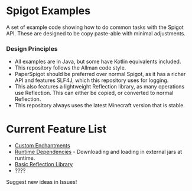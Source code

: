 # Spigot Examples

A set of example code showing how to do common tasks with the Spigot API. These are designed to be copy paste-able
with minimal adjustments.

### Design Principles
* All examples are in Java, but some have Kotlin equivalents included.
* This repository follows the Allman code style.
* PaperSpigot should be preferred over normal Spigot, as it has a richer API and features SLF4J, which this repository uses for logging.
* This also features a lightweight Reflection library, as many operations use Reflection. This can either be copied, or converted to normal Reflection.
* This repository always uses the latest Minecraft version that is stable.


# Current Feature List
* [Custom Enchantments](/src/main/java/me/bristermitten/spigotexamples/customenchantment)
* [Runtime Dependencies](/src/main/java/me/bristermitten/spigotexamples/runtimelibraries) - Downloading and loading in external jars at runtime.
* [Basic Reflection Library](/src/main/java/me/bristermitten/spigotexamples/reflect)
* ????

Suggest new ideas in Issues!
